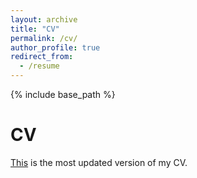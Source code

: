 ```yaml
---
layout: archive
title: "CV"
permalink: /cv/
author_profile: true
redirect_from:
  - /resume
---
```


{% include base_path %}

CV
======
<a href="https://shashankchavali.github.io/files/Chavali_Shashank_[CV].pdf" target="_blank">This</a> is the most updated version of my CV.





